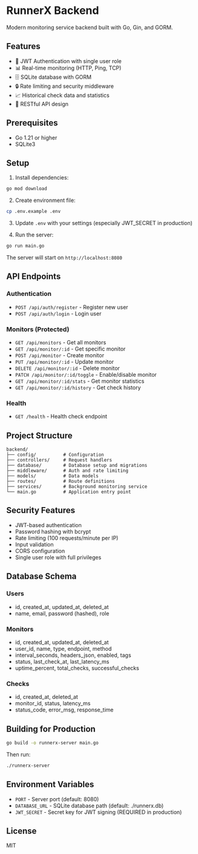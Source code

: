 # RunnerX Backend

Modern monitoring service backend built with Go, Gin, and GORM.

## Features

- 🔐 JWT Authentication with single user role
- 📊 Real-time monitoring (HTTP, Ping, TCP)
- 🗄️ SQLite database with GORM
- 🔒 Rate limiting and security middleware
- 📈 Historical check data and statistics
- 🎯 RESTful API design

## Prerequisites

- Go 1.21 or higher
- SQLite3

## Setup

1. Install dependencies:
```bash
go mod download
```

2. Create environment file:
```bash
cp .env.example .env
```

3. Update `.env` with your settings (especially JWT_SECRET in production)

4. Run the server:
```bash
go run main.go
```

The server will start on `http://localhost:8080`

## API Endpoints

### Authentication

- `POST /api/auth/register` - Register new user
- `POST /api/auth/login` - Login user

### Monitors (Protected)

- `GET /api/monitors` - Get all monitors
- `GET /api/monitor/:id` - Get specific monitor
- `POST /api/monitor` - Create monitor
- `PUT /api/monitor/:id` - Update monitor
- `DELETE /api/monitor/:id` - Delete monitor
- `PATCH /api/monitor/:id/toggle` - Enable/disable monitor
- `GET /api/monitor/:id/stats` - Get monitor statistics
- `GET /api/monitor/:id/history` - Get check history

### Health

- `GET /health` - Health check endpoint

## Project Structure

```
backend/
├── config/          # Configuration
├── controllers/     # Request handlers
├── database/        # Database setup and migrations
├── middleware/      # Auth and rate limiting
├── models/          # Data models
├── routes/          # Route definitions
├── services/        # Background monitoring service
└── main.go          # Application entry point
```

## Security Features

- JWT-based authentication
- Password hashing with bcrypt
- Rate limiting (100 requests/minute per IP)
- Input validation
- CORS configuration
- Single user role with full privileges

## Database Schema

### Users
- id, created_at, updated_at, deleted_at
- name, email, password (hashed), role

### Monitors
- id, created_at, updated_at, deleted_at
- user_id, name, type, endpoint, method
- interval_seconds, headers_json, enabled, tags
- status, last_check_at, last_latency_ms
- uptime_percent, total_checks, successful_checks

### Checks
- id, created_at, deleted_at
- monitor_id, status, latency_ms
- status_code, error_msg, response_time

## Building for Production

```bash
go build -o runnerx-server main.go
```

Then run:
```bash
./runnerx-server
```

## Environment Variables

- `PORT` - Server port (default: 8080)
- `DATABASE_URL` - SQLite database path (default: ./runnerx.db)
- `JWT_SECRET` - Secret key for JWT signing (REQUIRED in production)

## License

MIT

